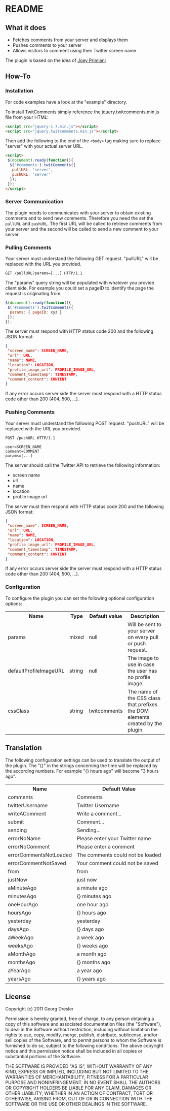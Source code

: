 # README

## What it does

* Fetches comments from your server and displays them
* Pushes comments to your server
* Allows visitors to comment using their Twitter screen name

The plugin is based on the idea of [Joey Primiani](http://jprim.com/introducing-a-simpler-blog-commenting-system/)

## How-To

### Installation
For code examples have a look at the "example" directory.

To install TwitComments simply reference the jquery.twitcomments.min.js file from your HTML:
```html
<script src="jquery-1.7.min.js"></script>
<script src="jquery.twitcomments.min.js"></script>
```

Then add the following to the end of the ```<body>``` tag making sure to replace "server" with your actual server URL.
```html
<script>
 $(document).ready(function(){  			
  $('#comments').twitComments({
   pullURL: 'server',
   pushURL: 'server'
  });
 });
</script>
```

### Server Communication
The plugin needs to communicates with your server to obtain existing comments and to send new comments.
Therefore you need the set the ```pullURL``` and ```pushURL```. The first URL will be called to retrieve comments from your server and the second will be called to send a new comment to your server.

### Pulling Comments
Your server must understand the following GET request. "pullURL" will be replaced with the URL you provided.
```
GET /pullURL?params=[...] HTTP/1.1
```

The "params" query string will be populated with whatever you provide client side. For example you could set a pageID to identify the page the request is originating from.
```javascript
$(document).ready(function(){				
 $('#comments').twitComments({
  params: { pageID: xyz }
 });
});
```

The server must respond with HTTP status code 200 and the following JSON format:
```json
{
 "screen_name": SCREEN_NAME,
 "url": URL,
 "name": NAME,
 "location": LOCATION,
 "profile_image_url": PROFILE_IMAGE_URL,
 "comment_timestamp": TIMESTAMP,
 "comment_content": CONTENT
}
```

If any error occurs server side the server must respond with a HTTP status code other than 200 (404, 500, ...).

### Pushing Comments
Your server must understand the following POST request. "pushURL" will be replaced with the URL you provided.
```
POST /pushURL HTTP/1.1

user=SCREEN_NAME
comment=COMMENT
params=[...]
```

The server should call the Twitter API to retrieve the following information:
* screen name
* url
* name
* location
* profile image url

The server must then respond with HTTP status code 200 and the following JSON format:
```json
{
 "screen_name": SCREEN_NAME,
 "url": URL,
 "name": NAME,
 "location": LOCATION,
 "profile_image_url": PROFILE_IMAGE_URL,
 "comment_timestamp": TIMESTAMP,
 "comment_content": CONTENT
}
```

If any error occurs server side the server must respond with a HTTP status code other than 200 (404, 500, ...).

### Configuration
To configure the plugin you can set the following optional configuration options:

<table>
<tr>
<th>Name</th>
<th>Type</th>
<th>Default value</th>
<th>Description</th>
</tr>

<tr>
<td>params</td>
<td>mixed</td>
<td>null</td>
<td>Will be sent to your server on every pull or push request.</td>
</tr>

<tr>
<td>defaultProfileImageURL</td>
<td>string</td>
<td>null</td>
<td>The image to use in case the user has no profile image.</td>
</tr>

<tr>
<td>cssClass</td>
<td>string</td>
<td>twitcomments</td>
<td>The name of the CSS class that prefixes the DOM elements created by the plugin.</td>
</tr>
</table>

## Translation
The following configuration settings can be used to translate the output of the plugin.
The "{}" in the strings concerning the time will be replaced by the according numbers. For example "{} hours ago" will become "3 hours ago".

<table>
<tr>
<th>Name</th>
<th>Default Value</th>
</tr>

<tr>
<td>comments</td>
<td>Comments</td>
</tr>

<tr>
<td>twitterUsername</td>
<td>Twitter Username</td>
</tr>

<tr>
<td>writeAComment</td>
<td>Write a comment...</td>
</tr>

<tr>
<td>submit</td>
<td>Comment...</td>
</tr>

<tr>
<td>sending</td>
<td>Sending...</td>
</tr>

<tr>
<td>errorNoName</td>
<td>Please enter your Twitter name</td>
</tr>

<tr>
<td>errorNoComment</td>
<td>Please enter a comment</td>
</tr>

<tr>
<td>errorCommentsNotLoaded</td>
<td>The comments could not be loaded</td>
</tr>

<tr>
<td>errorCommentNotSaved</td>
<td>Your comment could not be saved</td>
</tr>

<tr>
<td>from</td>
<td>from</td>
</tr>

<tr>
<td>justNow</td>
<td>just now</td>
</tr>

<tr>
<td>aMinuteAgo</td>
<td>a minute ago</td>
</tr>

<tr>
<td>minutesAgo</td>
<td>{} minutes ago</td>
</tr>

<tr>
<td>oneHourAgo</td>
<td>one hour ago</td>
</tr>

<tr>
<td>hoursAgo</td>
<td>{} hours ago</td>
</tr>

<tr>
<td>yesterday</td>
<td>yesterday</td>
</tr>

<tr>
<td>daysAgo</td>
<td>{} days ago</td>
</tr>

<tr>
<td>aWeekAgo</td>
<td>a week ago</td>
</tr>

<tr>
<td>weeksAgo</td>
<td>{} weeks ago</td>
</tr>

<tr>
<td>aMonthAgo</td>
<td>a month ago</td>
</tr>

<tr>
<td>monthsAgo</td>
<td>{} months ago</td>
</tr>

<tr>
<td>aYearAgo</td>
<td>a year ago</td>
</tr>

<tr>
<td>yearsAgo</td>
<td>{} years ago</td>
</tr>
</table>

## License
Copyright (c) 2011 Georg Dresler

Permission is hereby granted, free of charge, to any person obtaining a copy of this software and associated documentation files (the "Software"), to deal in the Software without restriction, including without limitation the rights to use, copy, modify, merge, publish, distribute, sublicense, and/or sell copies of the Software, and to permit persons to whom the Software is furnished to do so, subject to the following conditions:
The above copyright notice and this permission notice shall be included in all copies or substantial portions of the Software.

THE SOFTWARE IS PROVIDED "AS IS", WITHOUT WARRANTY OF ANY KIND, EXPRESS OR IMPLIED, INCLUDING BUT NOT LIMITED TO THE WARRANTIES OF MERCHANTABILITY, FITNESS FOR A PARTICULAR PURPOSE AND NONINFRINGEMENT. IN NO EVENT SHALL THE AUTHORS OR COPYRIGHT HOLDERS BE LIABLE FOR ANY CLAIM, DAMAGES OR OTHER LIABILITY, WHETHER IN AN ACTION OF CONTRACT, TORT OR OTHERWISE, ARISING FROM, OUT OF OR IN CONNECTION WITH THE SOFTWARE OR THE USE OR OTHER DEALINGS IN THE SOFTWARE.